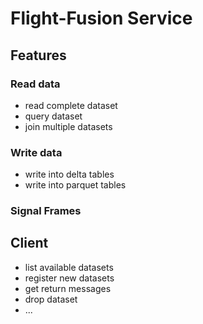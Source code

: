 # Flight-Fusion Service

## Features

### Read data

- read complete dataset
- query dataset
- join multiple datasets

### Write data

- write into delta tables
- write into parquet tables

### Signal Frames

## Client

- list available datasets
- register new datasets
- get return messages
- drop dataset
- ...
